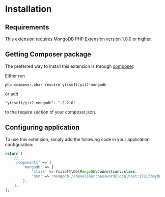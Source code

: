 Installation
============

## Requirements

This extension requires [MongoDB PHP Extension](http://us1.php.net/manual/en/set.mongodb.php) version 1.0.0 or higher.

## Getting Composer package

The preferred way to install this extension is through [composer](http://getcomposer.org/download/).

Either run

```
php composer.phar require yiisoft/yii2-mongodb
```

or add

```
"yiisoft/yii2-mongodb": "~2.2.0"
```

to the require section of your composer.json.

## Configuring application

To use this extension, simply add the following code in your application configuration:

```php
return [
    //....
    'components' => [
        'mongodb' => [
            'class' => Yiisoft\Db\MongoDb\Connection::class,
            'dsn' => 'mongodb://developer:password@localhost:27017/mydatabase',
        ],
    ],
];
```
